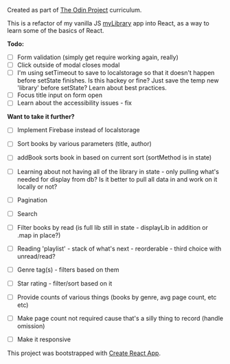 Created as part of [The Odin Project](https://www.theodinproject.com/dashboard) curriculum.

This is a refactor of my vanilla JS [myLibrary](https://github.com/zaharano/InTheStacks) app into React, as a way to learn some of the basics of React. 

**Todo:**
- [ ] Form validation (simply get require working again, really)
- [ ] Click outside of modal closes modal
- [ ] I'm using setTimeout to save to localstorage so that it doesn't happen before setState finishes. Is this hackey or fine? Just save the temp new 'library' before setState? Learn about best practices.
- [ ] Focus title input on form open
- [ ] Learn about the accessibility issues - fix

**Want to take it further?**
* [ ] Implement Firebase instead of localstorage
* [ ] Sort books by various parameters (title, author)
* [ ] addBook sorts book in based on current sort (sortMethod is in state)
* [ ] Learning about not having all of the library in state - only pulling what's needed for display from db? Is it better to pull all data in and work on it locally or not?
* [ ] Pagination
* [ ] Search
* [ ] Filter books by read (is full lib still in state - displayLib in addition or .map in place?)
* [ ] Reading 'playlist' - stack of what's next - reorderable - third choice with unread/read?
* [ ] Genre tag(s) - filters based on them
* [ ] Star rating - filter/sort based on it
* [ ] Provide counts of various things (books by genre, avg page count, etc etc)
* [ ] Make page count not required cause that's a silly thing to record (handle omission)
* [ ] Make it responsive


This project was bootstrapped with [Create React App](https://github.com/facebook/create-react-app).